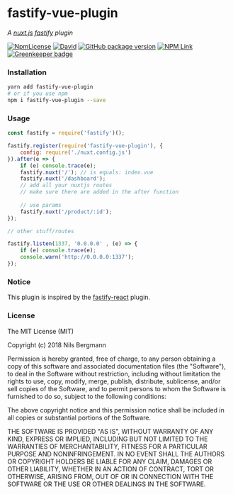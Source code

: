 # fastify-vue-plugin

_A [nuxt.js](https://nuxtjs.org) [fastify](https://fastify.io) plugin_

[![NpmLicense](https://img.shields.io/npm/l/fastify-vue-plugin.svg?style=for-the-badge)](https://www.npmjs.com/package/fastify-vue-plugin)
[![David](https://img.shields.io/david/TheNoim/fastify-vue.svg?style=for-the-badge)](https://github.com/TheNoim/fastify-vue)
[![GitHub package version](https://img.shields.io/github/package-json/v/TheNoim/fastify-vue.svg?style=for-the-badge)](https://github.com/TheNoim/fastify-vue)
[![NPM Link](https://img.shields.io/badge/npm-fastify--vue--plugin-red.svg?style=for-the-badge)](https://www.npmjs.com/package/fastify-vue-plugin) [![Greenkeeper badge](https://badges.greenkeeper.io/TheNoim/fastify-vue.svg)](https://greenkeeper.io/)

### Installation

```bash
yarn add fastify-vue-plugin
# or if you use npm
npm i fastify-vue-plugin --save
```

### Usage

```javascript
const fastify = require('fastify')();

fastify.register(require('fastify-vue-plugin'), {
    config: require('./nuxt.config.js')
}).after(e => {
    if (e) console.trace(e);
    fastify.nuxt('/'); // is equals: index.vue
    fastify.nuxt('/dashboard');
    // add all your nuxtjs routes
    // make sure there are added in the after function
    
    // use params
    fastify.nuxt('/product/:id');
});

// other stuff/routes

fastify.listen(1337, '0.0.0.0' , (e) => {
    if (e) console.trace(e);
    console.warn('http://0.0.0.0:1337');
});
```

### Notice

This plugin is inspired by the [fastify-react](https://github.com/fastify/fastify-react) plugin.

### License

The MIT License (MIT)

Copyright (c) 2018 Nils Bergmann

Permission is hereby granted, free of charge, to any person obtaining a copy
of this software and associated documentation files (the "Software"), to deal
in the Software without restriction, including without limitation the rights
to use, copy, modify, merge, publish, distribute, sublicense, and/or sell
copies of the Software, and to permit persons to whom the Software is
furnished to do so, subject to the following conditions:

The above copyright notice and this permission notice shall be included in all
copies or substantial portions of the Software.

THE SOFTWARE IS PROVIDED "AS IS", WITHOUT WARRANTY OF ANY KIND, EXPRESS OR
IMPLIED, INCLUDING BUT NOT LIMITED TO THE WARRANTIES OF MERCHANTABILITY,
FITNESS FOR A PARTICULAR PURPOSE AND NONINFRINGEMENT. IN NO EVENT SHALL THE
AUTHORS OR COPYRIGHT HOLDERS BE LIABLE FOR ANY CLAIM, DAMAGES OR OTHER
LIABILITY, WHETHER IN AN ACTION OF CONTRACT, TORT OR OTHERWISE, ARISING FROM,
OUT OF OR IN CONNECTION WITH THE SOFTWARE OR THE USE OR OTHER DEALINGS IN THE
SOFTWARE.